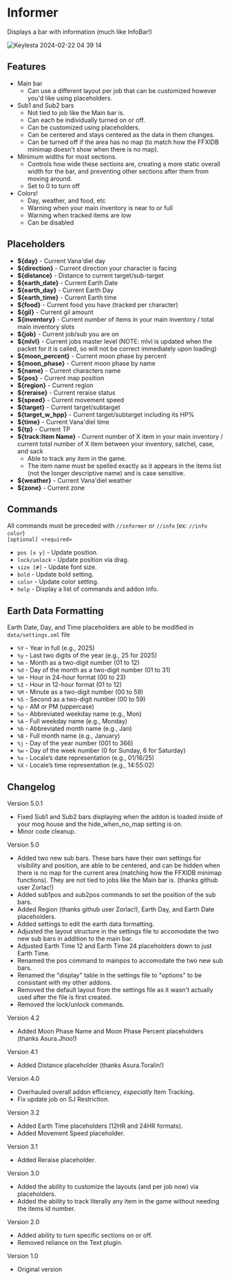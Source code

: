 # Informer
Displays a bar with information (much like InfoBar!)


![Keylesta 2024-02-22 04 39 14](https://github.com/iLVL-Key/FFXI/assets/101156258/cf77b9fe-f046-471a-a37d-c5ccb4e79fe2)


## Features
- Main bar
  - Can use a different layout per job that can be customized however you'd like using placeholders.
- Sub1 and Sub2 bars
  - Not tied to job like the Main bar is.
  - Can each be individually turned on or off.
  - Can be customized using placeholders.
  - Can be centered and stays centered as the data in them changes.
  - Can be turned off if the area has no map (to match how the FFXIDB minimap doesn't show when there is no map).
- Minimum widths for most sections.
  - Controls how wide these sections are, creating a more static overall width for the bar, and preventing other sections after them from moving around.
  - Set to 0 to turn off
- Colors!
  - Day, weather, and food, etc
  - Warning when your main inventory is near to or full
  - Warning when tracked items are low
  - Can be disabled

## Placeholders
- **${day}** - Current Vana'diel day
- **${direction}** - Current direction your character is facing
- **${distance}** - Distance to current target/sub-target
- **${earth_date}** - Current Earth Date
- **${earth_day}** - Current Earth Day
- **${earth_time}** - Current Earth time
- **${food}** - Current food you have (tracked per character)
- **${gil}** - Current gil amount
- **${inventory}** - Current number of items in your main inventory / total main inventory slots
- **${job}** - Current job/sub you are on
- **${mlvl}** - Current jobs master level (NOTE: mlvl is updated when the packet for it is called, so will not be correct immediately upon loading)
- **${moon_percent}** - Current moon phase by percent
- **${moon_phase}** - Current moon phase by name
- **${name}** - Current characters name
- **${pos}** - Current map position
- **${region}** - Current region
- **${reraise}** - Current reraise status
- **${speed}** - Current movement speed
- **${target}** - Current target/subtarget
- **${target_w_hpp}** - Current target/subtarget including its HP%
- **${time}** - Current Vana'diel time
- **${tp}** - Current TP
- **${track:Item Name}** - Current number of X item in your main inventory / current total number of X item between your inventory, satchel, case, and sack
  - Able to track any item in the game.
  - The item name must be spelled exactly as it appears in the items list (not the longer descriptive name) and is case sensitive.
- **${weather}** - Current Vana'diel weather
- **${zone}** - Current zone

## Commands
All commands must be preceded with `//informer` or `//info` (ex: `//info color`)  
`[optional] <required>`
- `pos [x y]` - Update position.
- `lock/unlock` - Update position via drag.
- `size [#]` - Update font size.
- `bold` - Update bold setting.
- `color` - Update color setting.
- `help` - Display a list of commands and addon info.

## Earth Data Formatting
Earth Date, Day, and Time placeholders are able to be modified in `data/settings.xml` file  
- `%Y` - Year in full (e.g., 2025)
- `%y` - Last two digits of the year (e.g., 25 for 2025)
- `%m` - Month as a two-digit number (01 to 12)
- `%d` - Day of the month as a two-digit number (01 to 31)
- `%H` - Hour in 24-hour format (00 to 23)
- `%I` - Hour in 12-hour format (01 to 12)
- `%M` - Minute as a two-digit number (00 to 59)
- `%S` - Second as a two-digit number (00 to 59)
- `%p` - AM or PM (uppercase)
- `%a` - Abbreviated weekday name (e.g., Mon)
- `%A` - Full weekday name (e.g., Monday)
- `%b` - Abbreviated month name (e.g., Jan)
- `%B` - Full month name (e.g., January)
- `%j` - Day of the year number (001 to 366)
- `%w` - Day of the week number (0 for Sunday, 6 for Saturday)
- `%x` - Locale’s date representation (e.g., 01/16/25)
- `%X` - Locale’s time representation (e.g., 14:55:02)

## Changelog

Version 5.0.1
- Fixed Sub1 and Sub2 bars displaying when the addon is loaded inside of your mog house and the hide_when_no_map setting is on.
- Minor code cleanup.

Version 5.0
- Added two new sub bars. These bars have their own settings for visibility and position, are able to be centered, and can be hidden when there is no map for the current area (matching how the FFXIDB minimap functions). They are not tied to jobs like the Main bar is. (thanks github user Zorlac!)
- Added sub1pos and sub2pos commands to set the position of the sub bars.
- Added Region (thanks github user Zorlac!), Earth Day, and Earth Date placeholders.
- Added settings to edit the earth data formatting.
- Adjusted the layout structure in the settings file to accomodate the two new sub bars in addition to the main bar.
- Adjusted Earth Time 12 and Earth Time 24 placeholders down to just Earth Time.
- Renamed the pos command to mainpos to accomodate the two new sub bars.
- Renamed the "display" table in the settings file to "options" to be consistant with my other addons.
- Removed the default layout from the settings file as it wasn't actually used after the file is first created.
- Removed the lock/unlock commands.

Version 4.2
- Added Moon Phase Name and Moon Phase Percent placeholders (thanks Asura.Jhoo!)

Version 4.1
- Added Distance placeholder (thanks Asura.Toralin!)

Version 4.0
- Overhauled overall addon efficiency, *especially* Item Tracking.
- Fix update job on SJ Restriction.

Version 3.2
- Added Earth Time placeholders (12HR and 24HR formats).
- Added Movement Speed placeholder.

Version 3.1
- Added Reraise placeholder.

Version 3.0
- Added the ability to customize the layouts (and per job now) via placeholders.
- Added the ability to track literally any item in the game without needing the items id number.

Version 2.0
- Added ability to turn specific sections on or off.
- Removed reliance on the Text plugin.

Version 1.0
- Original version
